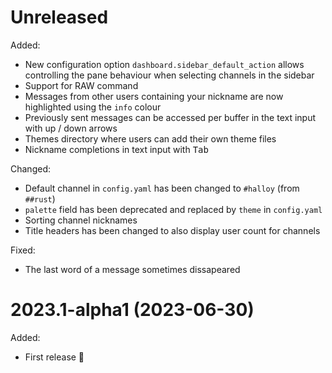 # Unreleased

Added:

- New configuration option `dashboard.sidebar_default_action` allows controlling the pane behaviour when selecting channels in the sidebar
- Support for RAW command
- Messages from other users containing your nickname are now highlighted using the `info` colour
- Previously sent messages can be accessed per buffer in the text input with up / down arrows
- Themes directory where users can add their own theme files
- Nickname completions in text input with <kbd>Tab</kbd>

Changed:

- Default channel in `config.yaml` has been changed to `#halloy` (from `##rust`)
- `palette` field has been deprecated and replaced by `theme` in `config.yaml`
- Sorting channel nicknames
- Title headers has been changed to also display user count for channels

Fixed:

- The last word of a message sometimes dissapeared

# 2023.1-alpha1 (2023-06-30)

Added:

- First release 🎉
